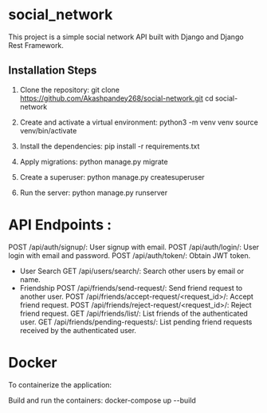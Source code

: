 # social_network


This project is a simple social network API built with Django and Django Rest Framework.

## Installation Steps

1. Clone the repository:
   git clone https://github.com/Akashpandey268/social-network.git
   cd social-network
   
2. Create and activate a virtual environment:
python3 -m venv venv
source venv/bin/activate

3. Install the dependencies:
pip install -r requirements.txt

4. Apply migrations:
python manage.py migrate

5. Create a superuser:
python manage.py createsuperuser

6. Run the server:
python manage.py runserver



# API Endpoints : 
POST /api/auth/signup/: User signup with email.
POST /api/auth/login/: User login with email and password.
POST /api/auth/token/: Obtain JWT token.
* User Search
GET /api/users/search/: Search other users by email or name.
* Friendship
POST /api/friends/send-request/: Send friend request to another user.
POST /api/friends/accept-request/<request_id>/: Accept friend request.
POST /api/friends/reject-request/<request_id>/: Reject friend request.
GET /api/friends/list/: List friends of the authenticated user.
GET /api/friends/pending-requests/: List pending friend requests received by the authenticated user.


# Docker
To containerize the application:

Build and run the containers:
docker-compose up --build
